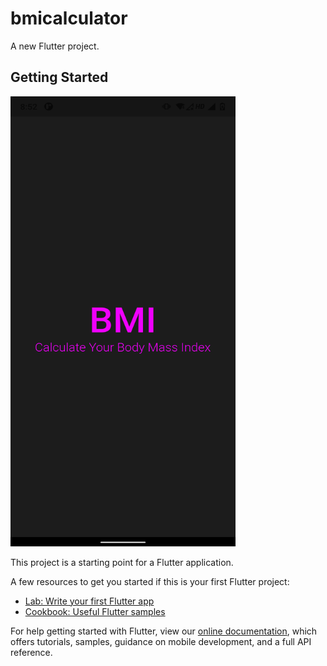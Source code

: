 # bmicalculator

A new Flutter project.

## Getting Started
<img src="https://github.com/deepakmaurya9648/flutter_projects/blob/main/bmicalculator/ss/splashScreen.png?raw=true" alt="Splash Screen SS" width="360" height="720">

This project is a starting point for a Flutter application.

A few resources to get you started if this is your first Flutter project:

- [Lab: Write your first Flutter app](https://flutter.dev/docs/get-started/codelab)
- [Cookbook: Useful Flutter samples](https://flutter.dev/docs/cookbook)

For help getting started with Flutter, view our
[online documentation](https://flutter.dev/docs), which offers tutorials,
samples, guidance on mobile development, and a full API reference.
